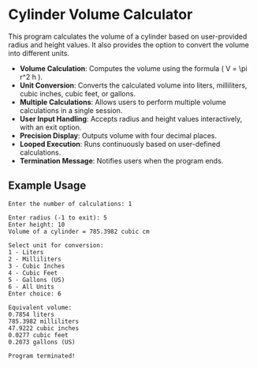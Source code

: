 # Cylinder Volume Calculator

This program calculates the volume of a cylinder based on user-provided radius and height values. It also provides the option to convert the volume into different units.

- **Volume Calculation**: Computes the volume using the formula \( V = \pi r^2 h \).
- **Unit Conversion**: Converts the calculated volume into liters, milliliters, cubic inches, cubic feet, or gallons.
- **Multiple Calculations**: Allows users to perform multiple volume calculations in a single session.
- **User Input Handling**: Accepts radius and height values interactively, with an exit option.
- **Precision Display**: Outputs volume with four decimal places.
- **Looped Execution**: Runs continuously based on user-defined calculations.
- **Termination Message**: Notifies users when the program ends.

## Example Usage
```
Enter the number of calculations: 1

Enter radius (-1 to exit): 5
Enter height: 10
Volume of a cylinder = 785.3982 cubic cm

Select unit for conversion:
1 - Liters
2 - Milliliters
3 - Cubic Inches
4 - Cubic Feet
5 - Gallons (US)
6 - All Units
Enter choice: 6

Equivalent volume:
0.7854 liters
785.3982 milliliters
47.9222 cubic inches
0.0277 cubic feet
0.2073 gallons (US)

Program terminated!

```

